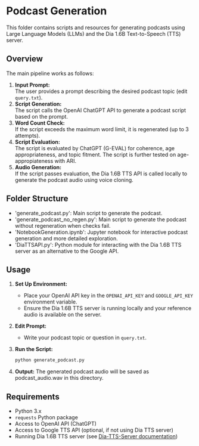 # Podcast Generation

This folder contains scripts and resources for generating podcasts using Large Language Models (LLMs) and the Dia 1.6B Text-to-Speech (TTS) server.

## Overview

The main pipeline works as follows:
1. **Input Prompt:**  
   The user provides a prompt describing the desired podcast topic (edit `query.txt`).
2. **Script Generation:**  
   The script calls the OpenAI ChatGPT API to generate a podcast script based on the prompt.
3. **Word Count Check:**  
   If the script exceeds the maximum word limit, it is regenerated (up to 3 attempts).
4. **Script Evaluation:**  
   The script is evaluated by ChatGPT (G-EVAL) for coherence, age appropriateness, and topic fitment. The script is further tested on age-appropiateness with ARI.
5. **Audio Generation:**  
   If the script passes evaluation, the Dia 1.6B TTS API is called locally to generate the podcast audio using voice cloning.

## Folder Structure

- 'generate_podcast.py': Main script to generate the podcast.
- 'generate_podcast_no_regen.py': Main script to generate the podcast without regeneration when checks fail.
- 'NotebookGeneration.ipynb': Jupyter notebook for interactive podcast generation and more detailed exploration.
- 'DiaTTSAPI.py': Python module for interacting with the Dia 1.6B TTS server as an alternative to the Google API.

## Usage

1. **Set Up Environment:**
   - Place your OpenAI API key in the `OPENAI_API_KEY` and `GOOGLE_API_KEY` environment variable.
   - Ensure the Dia 1.6B TTS server is running locally and your reference audio is available on the server.

2. **Edit Prompt:**
   - Write your podcast topic or question in `query.txt`.

3. **Run the Script:**
   ```sh
   python generate_podcast.py

4. **Output:**
The generated podcast audio will be saved as podcast_audio.wav in this directory.


## Requirements

- Python 3.x
- `requests` Python package
- Access to OpenAI API (ChatGPT)
- Access to Google TTS API (optional, if not using Dia TTS server)
- Running Dia 1.6B TTS server (see [Dia-TTS-Server documentation](https://github.com/devnen/Dia-TTS-Server/blob/main/documentation.md))
